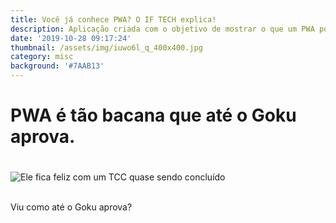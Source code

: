 ```yaml
---
title: Você já conhece PWA? O IF TECH explica!
description: Aplicação criada com o objetivo de mostrar o que um PWA pode fazer!
date: '2019-10-28 09:17:24'
thumbnail: /assets/img/iuwo6l_q_400x400.jpg
category: misc
background: '#7AAB13'
---
```

# PWA é tão bacana que até o Goku aprova.

# 

![Ele fica feliz com um TCC quase sendo concluído](/assets/img/gokubeleza.jpg "Uma pena que ele sabe que está um pouco atrasado")

\
Viu como até o Goku aprova?
